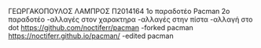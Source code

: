 ΓΕΩΡΓΑΚΟΠΟΥΛΟΣ ΛΑΜΠΡΟΣ Π2014164
1o παραδοτέο
Pacman
2ο παραδοτέο
-αλλαγές στον χαρακτηρα
-αλλαγές στην πίστα
-αλλαγή στο dot
https://github.com/noctiferr/pacman -forked pacman
https://noctiferr.github.io/pacman/ -edited pacman
